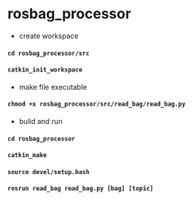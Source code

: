 # rosbag_processor

* create workspace
#### `cd rosbag_processor/src`
#### `catkin_init_workspace`

* make file executable
#### `chmod +x rosbag_processor/src/read_bag/read_bag.py`

* bulid and run
#### `cd rosbag_processor`
#### `catkin_make`
#### `source devel/setup.bash`
#### `rosrun read_bag read_bag.py [bag] [topic]`
